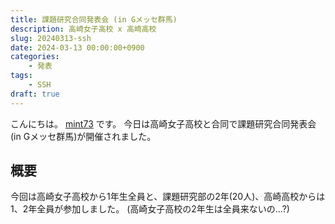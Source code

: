 ```yaml
---
title: 課題研究合同発表会 (in Gメッセ群馬)
description: 高崎女子高校 x 高崎高校
slug: 20240313-ssh
date: 2024-03-13 00:00:00+0900
categories:
    - 発表
tags:
    - SSH
draft: true
---
```


こんにちは。 [mint73](https://github.com/mint73) です。
今日は高崎女子高校と合同で課題研究合同発表会 (in Gメッセ群馬)が開催されました。

## 概要
今回は高崎女子高校から1年生全員と、課題研究部の2年(20人)、高崎高校からは1、2年全員が参加しました。
(高崎女子高校の2年生は全員来ないの…?)
